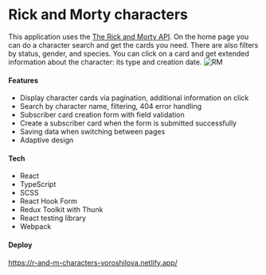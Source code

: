 # Rick and Morty characters

This application uses the [The Rick and Morty API](https://rickandmortyapi.com/). On the home page you can do a character search and get the cards you need. There are also filters by status, gender, and species. You can click on a card and get extended information about the character: its type and creation date.
![RM](https://user-images.githubusercontent.com/89705439/191587517-fc693ebb-0861-4d8f-b258-7403280458bc.jpg)

#### Features

- Display character cards via pagination, additional information on click
- Search by character name, filtering, 404 error handling
- Subscriber card creation form with field validation
- Create a subscriber card when the form is submitted successfully
- Saving data when switching between pages
- Adaptive design

#### Tech

- React
- TypeScript
- SCSS
- React Hook Form
- Redux Toolkit with Thunk
- React testing library
- Webpack

#### Deploy

https://r-and-m-characters-voroshilova.netlify.app/
